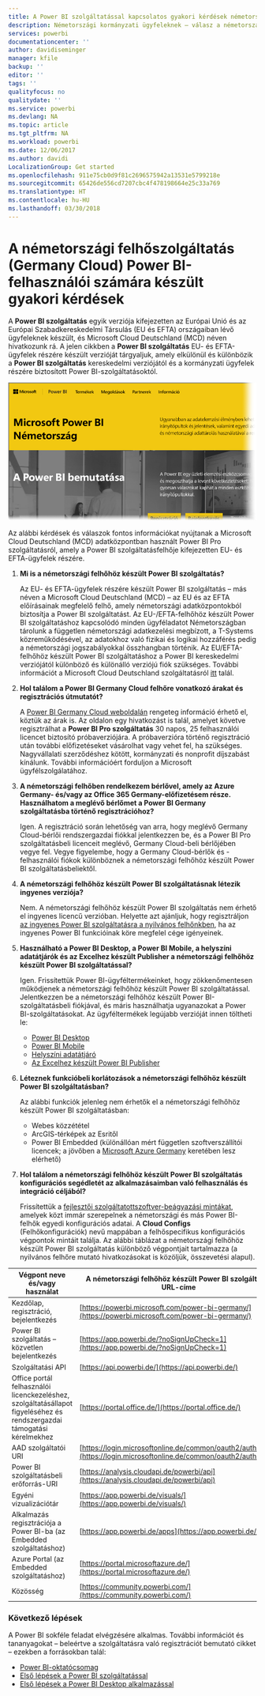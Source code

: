 ```yaml
---
title: A Power BI szolgáltatással kapcsolatos gyakori kérdések németországi kormányzati ügyfelek részére
description: Németországi kormányzati ügyfeleknek – válasz a németországi kormányzati Power BI szolgáltatással kapcsolatos gyakori kérdésekre
services: powerbi
documentationcenter: ''
author: davidiseminger
manager: kfile
backup: ''
editor: ''
tags: ''
qualityfocus: no
qualitydate: ''
ms.service: powerbi
ms.devlang: NA
ms.topic: article
ms.tgt_pltfrm: NA
ms.workload: powerbi
ms.date: 12/06/2017
ms.author: davidi
LocalizationGroup: Get started
ms.openlocfilehash: 911e75cb0d9f81c2696575942a13531e5799218e
ms.sourcegitcommit: 65426de556cd7207cbc4f478198664e25c33a769
ms.translationtype: HT
ms.contentlocale: hu-HU
ms.lasthandoff: 03/30/2018
---
```

# <a name="frequently-asked-questions-for-power-bi-for-germany-cloud-customers"></a>A németországi felhőszolgáltatás (Germany Cloud) Power BI-felhasználói számára készült gyakori kérdések
A **Power BI szolgáltatás** egyik verziója kifejezetten az Európai Unió és az Európai Szabadkereskedelmi Társulás (EU és EFTA) országaiban lévő ügyfeleknek készült, és Microsoft Cloud Deutschland (MCD) néven hivatkozunk rá. A jelen cikkben a **Power BI szolgáltatás** EU- és EFTA-ügyfelek részére készült verzióját tárgyaljuk, amely elkülönül és különbözik a **Power BI szolgáltatás** kereskedelmi verziójától és a kormányzati ügyfelek részére biztosított Power BI-szolgáltatásoktól.

![](media/service-govde-faq/govde-faq_01.png)

Az alábbi kérdések és válaszok fontos információkat nyújtanak a Microsoft Cloud Deutschland (MCD) adatközpontban használt Power BI Pro szolgáltatásról, amely a Power BI szolgáltatásfelhője kifejezetten EU- és EFTA-ügyfelek részére.

1. **Mi is a németországi felhőhöz készült Power BI szolgáltatás?**
   
   Az EU- és EFTA-ügyfelek részére készült Power BI szolgáltatás – más néven a Microsoft Cloud Deutschland (MCD) – az EU és az EFTA előírásainak megfelelő felhő, amely németországi adatközpontokból biztosítja a Power BI szolgáltatást. Az EU-/EFTA-felhőhöz készült Power BI szolgáltatáshoz kapcsolódó minden ügyféladatot Németországban tárolunk a független németországi adatkezelési megbízott, a T-Systems közreműködésével, az adatokhoz való fizikai és logikai hozzáférés pedig a németországi jogszabályokkal összhangban történik. Az EU/EFTA-felhőhöz készült Power BI szolgáltatáshoz a Power BI kereskedelmi verziójától különböző és különálló verziójú fiók szükséges. További információt a Microsoft Cloud Deutschland szolgáltatásról [itt](https://www.microsoft.com/trustcenter/cloudservices/nationalcloud) talál.
2. **Hol találom a Power BI Germany Cloud felhőre vonatkozó árakat és regisztrációs útmutatót?**
   
   A [Power BI Germany Cloud weboldalán](https://powerbi.microsoft.com/power-bi-germany/) rengeteg információ érhető el, köztük az árak is. Az oldalon egy hivatkozást is talál, amelyet követve regisztrálhat a **Power BI Pro szolgáltatás** 30 napos, 25 felhasználói licencet biztosító próbaverziójára. A próbaverzióra történő regisztráció után további előfizetéseket vásárolhat vagy vehet fel, ha szükséges. Nagyvállalati szerződéshez kötött, kormányzati és nonprofit díjszabást kínálunk. További információért forduljon a Microsoft ügyfélszolgálatához.
3. **A németországi felhőben rendelkezem bérlővel, amely az Azure Germany- és/vagy az Office 365 Germany-előfizetésem része. Használhatom a meglévő bérlőmet a Power BI Germany szolgáltatásba történő regisztrációhoz?**
   
   Igen. A regisztráció során lehetőség van arra, hogy meglévő Germany Cloud-bérlői rendszergazdai fiókkal jelentkezzen be, és a Power BI Pro szolgáltatásbeli licenceit meglévő, Germany Cloud-beli bérlőjében vegye fel. Vegye figyelembe, hogy a Germany Cloud-bérlők és -felhasználói fiókok különböznek a németországi felhőhöz készült Power BI szolgáltatásbeliektől.
4. **A németországi felhőhöz készült Power BI szolgáltatásnak létezik ingyenes verziója?**
   
   Nem. A németországi felhőhöz készült Power BI szolgáltatás nem érhető el ingyenes licencű verzióban. Helyette azt ajánljuk, hogy regisztráljon [az ingyenes Power BI szolgáltatásra a nyilvános felhőnkben](https://powerbi.microsoft.com/get-started/), ha az ingyenes Power BI funkcióinak köre megfelel cége igényeinek.
5. **Használható a Power BI Desktop, a Power BI Mobile, a helyszíni adatátjárók és az Excelhez készült Publisher a németországi felhőhöz készült Power BI szolgáltatással?**
   
   Igen. Frissítettük Power BI-ügyféltermékeinket, hogy zökkenőmentesen működjenek a németországi felhőhöz készült Power BI szolgáltatással. Jelentkezzen be a németországi felhőhöz készült Power BI-szolgáltatásbeli fiókjával, és máris használhatja ugyanazokat a Power BI-szolgáltatásokat. Az ügyféltermékek legújabb verzióját innen töltheti le:
   
   * [Power BI Desktop](https://powerbi.microsoft.com/desktop/)
   * [Power BI Mobile](https://powerbi.microsoft.com/mobile/)
   * [Helyszíni adatátjáró](https://powerbi.microsoft.com/gateway/)
   * [Az Excelhez készült Power BI Publisher](https://powerbi.microsoft.com/excel-dashboard-publisher/)
6. **Léteznek funkcióbeli korlátozások a németországi felhőhöz készült Power BI szolgáltatásban?**
   
   Az alábbi funkciók jelenleg nem érhetők el a németországi felhőhöz készült Power BI szolgáltatásban:
   
   * Webes közzététel
   * ArcGIS-térképek az Esritől
   * Power BI Embedded (különállóan mért független szoftverszállítói licencek; a jövőben a [Microsoft Azure Germany](https://azure.microsoft.com/overview/clouds/germany/) keretében lesz elérhető)
7. **Hol találom a németországi felhőhöz készült Power BI szolgáltatás konfigurációs segédletét az alkalmazásaimban való felhasználás és integráció céljából?**
   
   Frissítettük a [fejlesztői szolgáltatottszoftver-beágyazási mintákat](https://github.com/Microsoft/PowerBI-Developer-Samples), amelyek közt immár szerepelnek a németországi és más Power BI-felhők egyedi konfigurációs adatai. A **Cloud Configs** (Felhőkonfigurációk) nevű mappában a felhőspecifikus konfigurációs végpontok mintáit találja. Az alábbi táblázat a németországi felhőhöz készült Power BI szolgáltatás különböző végpontjait tartalmazza (a nyilvános felhőre mutató hivatkozásokat is közöljük, összevetési alapul).

| **Végpont neve és/vagy használat** | **A németországi felhőhöz készült Power BI szolgáltatás URL-címe** | **A neki megfelelő URL-cím a nyilvános felhőben (összevetési alapul)** |
| --- | --- | --- |
| Kezdőlap, regisztráció, bejelentkezés |[https://powerbi.microsoft.com/power-bi-germany/](https://powerbi.microsoft.com/power-bi-germany/) |[https://powerbi.microsoft.com/](https://powerbi.microsoft.com/) |
| Power BI szolgáltatás – közvetlen bejelentkezés |[https://app.powerbi.de/?noSignUpCheck=1](https://app.powerbi.de/?noSignUpCheck=1) |[https://app.powerbi.com/?noSignUpCheck=1](https://app.powerbi.com/?noSignUpCheck=1) |
| Szolgáltatási API |[https://api.powerbi.de/](https://api.powerbi.de/) |[https://api.powerbi.com/](https://api.powerbi.com/) |
| Office portál felhasználói licenckezeléshez, szolgáltatásállapot figyeléséhez és rendszergazdai támogatási kérelmekhez |[https://portal.office.de/](https://portal.office.de/) |[https://portal.office.com/](https://portal.office.com/) |
| AAD szolgáltatói URI |[https://login.microsoftonline.de/common/oauth2/authorize/](https://login.microsoftonline.de/common/oauth2/authorize/) |[https://login.microsoftonline.com/common/oauth2/authorize/](https://login.microsoftonline.com/common/oauth2/authorize/) |
| Power BI szolgáltatásbeli erőforrás-URI |[https://analysis.cloudapi.de/powerbi/api](https://analysis.cloudapi.de/powerbi/api) |[https://analysis.windows.net/powerbi/api](https://analysis.windows.net/powerbi/api) |
| Egyéni vizualizációtár |[https://app.powerbi.de/visuals/](https://app.powerbi.de/visuals/) |[https://app.powerbi.com/visuals/](https://app.powerbi.com/visuals/) |
| Alkalmazás regisztrációja a Power BI-ba (az Embedded szolgáltatáshoz) |[https://app.powerbi.de/apps](https://app.powerbi.de/apps) |[https://app.powerbi.com/apps](https://app.powerbi.com/apps) |
| Azure Portal (az Embedded szolgáltatáshoz) |[https://portal.microsoftazure.de/](https://portal.microsoftazure.de/) |[https://portal.azure.com/](https://portal.azure.com/) |
| Közösség |[https://community.powerbi.com/](https://community.powerbi.com/) |[https://community.powerbi.com/](https://community.powerbi.com/) |

### <a name="next-steps"></a>Következő lépések
A Power BI sokféle feladat elvégzésére alkalmas. További információt és tananyagokat – beleértve a szolgáltatásra való regisztrációt bemutató cikket – ezekben a forrásokban talál:

* [Power BI-oktatócsomag](guided-learning/gettingstarted.yml#step-1)
* [Első lépések a Power BI szolgáltatással](service-get-started.md)
* [Első lépések a Power BI Desktop alkalmazással](desktop-getting-started.md)

